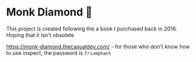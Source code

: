 # Monk Diamond 💎
This project is created following the a book I purchased back in 2016. Hoping that it isn't obsolete 

https://monk-diamond.thecasualdev.com/ - for those who don't know how to use inspect, the password is ``Triumphant``
